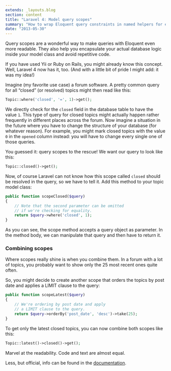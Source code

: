 ```yaml
---
extends: _layouts.blog
section: content
title: "Laravel 4: Model query scopes"
summary: "How to wrap Eloquent query constraints in named helpers for encapsulation and reuse."
date: "2013-05-30"
---
```


Query scopes are a wonderful way to make queries with Eloquent even more readable.
They also help you encapsulate your actual database logic inside your model class and avoid repetitive code.

If you have used Yii or Ruby on Rails, you might already know this concept.
Well, Laravel 4 now has it, too.
(And with a little bit of pride I might add: it was my idea!)

Imagine (my favorite use case) a forum software.
A pretty common query for all “closed” (or resolved) topics might then read like this:

~~~php
Topic::where('closed', '=', 1)->get();
~~~

We directly check for the `closed` field in the database table to have the value `1`.
This type of query for closed topics might actually happen rather frequently in different places across the forum.
Now imagine a situation in the future where you have to change the structure of your database (for whatever reason).
For example, you might mark closed topics with the value `0` in the `opened` column instead: you will have to change every single one of those queries.

You guessed it: query scopes to the rescue! We want our query to look like this:

~~~php
Topic::closed()->get();
~~~

Now, of course Laravel can not know how this scope called `closed` should be resolved in the query, so we have to tell it.
Add this method to your topic model class:

~~~php
public function scopeClosed($query)
{
    // Note that the second parameter can be omitted
    // if we're checking for equality.
    return $query->where('closed', 1);
}
~~~

As you can see, the scope method accepts a query object as parameter.
In the method body, we can manipulate that query and then have to return it.

### Combining scopes

Where scopes really shine is when you combine them.
In a forum with a lot of topics, you probably want to show only the 25 most recent ones quite often.

So, you might decide to create another scope that orders the topics by post date and applies a LIMIT clause to the query:

~~~php
public function scopeLatest($query)
{
    // We're ordering by post date and apply
    // a LIMIT clause to the query.
    return $query->orderBy('post_date', 'desc')->take(25);
}
~~~

To get only the latest closed topics, you can now combine both scopes like this:

~~~php
Topic::latest()->closed()->get();
~~~

Marvel at the readability.
Code and text are almost equal.

Less, but official, info can be found in the [documentation][1].

[1]: http://laravel.com/docs/eloquent#query-scopes
